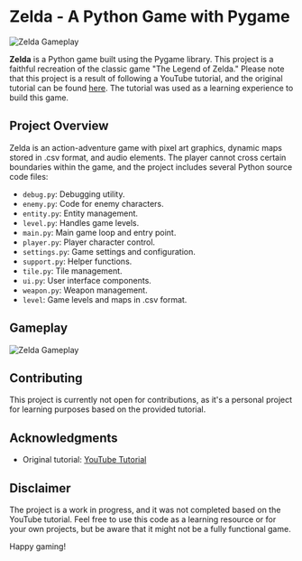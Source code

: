 # Zelda - A Python Game with Pygame

![Zelda Gameplay](gameplay.gif)

**Zelda** is a Python game built using the Pygame library. This project is a faithful recreation of the classic game "The Legend of Zelda." Please note that this project is a result of following a YouTube tutorial, and the original tutorial can be found [here](https://youtu.be/QU1pPzEGrqw?si=oHlivSuWPAF5czyz). The tutorial was used as a learning experience to build this game.

## Project Overview

Zelda is an action-adventure game with pixel art graphics, dynamic maps stored in .csv format, and audio elements. The player cannot cross certain boundaries within the game, and the project includes several Python source code files:

- `debug.py`: Debugging utility.
- `enemy.py`: Code for enemy characters.
- `entity.py`: Entity management.
- `level.py`: Handles game levels.
- `main.py`: Main game loop and entry point.
- `player.py`: Player character control.
- `settings.py`: Game settings and configuration.
- `support.py`: Helper functions.
- `tile.py`: Tile management.
- `ui.py`: User interface components.
- `weapon.py`: Weapon management.
- `level`: Game levels and maps in .csv format.

## Gameplay

![Zelda Gameplay](gameplay.gif)


## Contributing

This project is currently not open for contributions, as it's a personal project for learning purposes based on the provided tutorial.

## Acknowledgments

- Original tutorial: [YouTube Tutorial](https://youtu.be/QU1pPzEGrqw?si=oHlivSuWPAF5czyz)

## Disclaimer

The project is a work in progress, and it was not completed based on the YouTube tutorial. Feel free to use this code as a learning resource or for your own projects, but be aware that it might not be a fully functional game.


Happy gaming!
